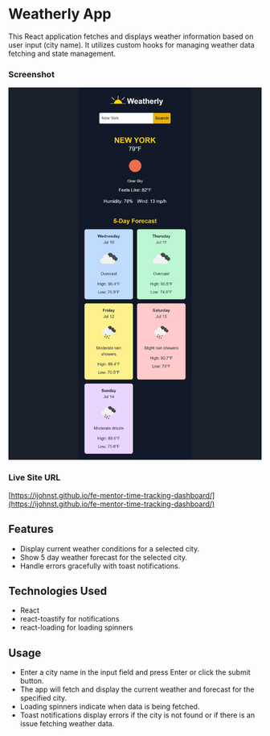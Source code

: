 # Weatherly App

This React application fetches and displays weather information based on user input (city name). It utilizes custom hooks for managing weather data fetching and state management.

### Screenshot

![](./screenshot.png)

### Live Site URL
[https://ijohnst.github.io/fe-mentor-time-tracking-dashboard/](https://ijohnst.github.io/fe-mentor-time-tracking-dashboard/)

## Features

- Display current weather conditions for a selected city.
- Show 5 day weather forecast for the selected city.
- Handle errors gracefully with toast notifications.

## Technologies Used

- React
- react-toastify for notifications
- react-loading for loading spinners

## Usage

- Enter a city name in the input field and press Enter or click the submit button.
- The app will fetch and display the current weather and forecast for the specified city.
- Loading spinners indicate when data is being fetched.
- Toast notifications display errors if the city is not found or if there is an issue fetching weather data.

 